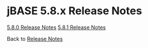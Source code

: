 # jBASE 5.8.x Release Notes

<PageHeader />

[5.8.0 Release Notes](./5.8.0/README.md)
[5.8.1 Release Notes](./5.8.1/README.md)

Back to [Release Notes](./../README.md)

<PageFooter />
